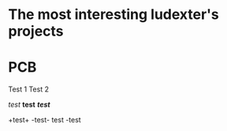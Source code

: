 The most interesting ludexter's projects
======

# PCB

Test 1
Test 2

*test*
**test**
***test***

+test+
-test-
test
-test
